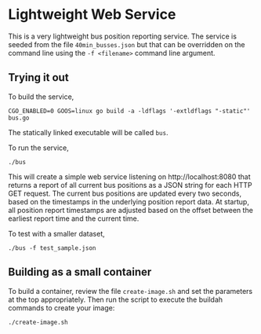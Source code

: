 # Lightweight Web Service
This is a very lightweight bus position reporting service.  The
service is seeded from the file `40min_busses.json` but that can
be overridden on the command line using the `-f <filename>` command
line argument.

## Trying it out
To build the service,

    CGO_ENABLED=0 GOOS=linux go build -a -ldflags '-extldflags "-static"' bus.go

The statically linked executable will be called `bus`.

To run the service,

    ./bus

This will create a simple web service listening on http://localhost:8080
that returns a report of all current bus positions as a JSON string
for each HTTP GET request. The current bus positions are updated
every two seconds, based on the timestamps in the underlying position
report data.  At startup, all position report timestamps are adjusted
based on the offset between the earliest report time and the current
time.

To test with a smaller dataset,

    ./bus -f test_sample.json

## Building as a small container
To build a container, review the file `create-image.sh` and set the
parameters at the top appropriately.  Then run the script to execute
the buildah commands to create your image:

    ./create-image.sh

